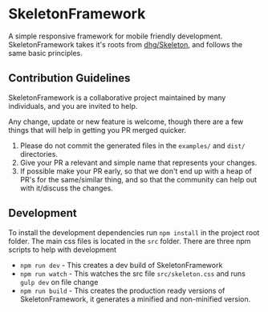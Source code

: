 # SkeletonFramework
A simple responsive framework for mobile friendly development. SkeletonFramework takes it's roots from [dhg/Skeleton](https://github.com/dhg/Skeleton), and follows the same basic principles.

## Contribution Guidelines
SkeletonFramework is a collaborative project maintained by many individuals, and you are invited to help.

Any change, update or new feature is welcome, though there are a few things that will help in getting you PR merged quicker.

1. Please do not commit the generated files in the `examples/` and `dist/` directories.
2. Give your PR a relevant and simple name that represents your changes.
3. If possible make your PR early, so that we don't end up with a heap of PR's for the same/similar thing, and so that the community can help out with it/discuss the changes.

## Development
To install the development dependencies run `npm install` in the project root folder.
The main css files is located in the `src` folder.
There are three npm scripts to help with development
* `npm run dev` - This creates a dev build of SkeletonFramework
* `npm run watch` - This watches the src file `src/skeleton.css` and runs `gulp dev` on file change
* `npm run build` - This creates the production ready versions of SkeletonFramework, it generates a minified and non-minified version.
